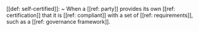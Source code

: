 [[def: self-certified]]:
~ When a [[ref: party]] provides its own [[ref: certification]] that it is [[ref: compliant]] with a set of [[ref: requirements]], such as a [[ref: governance framework]].


